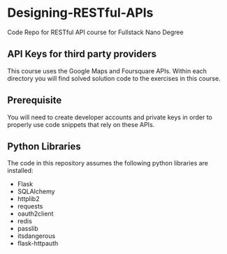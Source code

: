 # Designing-RESTful-APIs
Code Repo for RESTful API course for Fullstack Nano Degree 

## API Keys for third party providers
This course uses the Google Maps and Foursquare APIs. Within each directory you will find solved solution code to the exercises in this course.

## Prerequisite
You will need to create developer accounts and private keys in order to properly use code snippets that rely on these APIs.

## Python Libraries
The code in this repository assumes the following python libraries are installed:
* Flask
* SQLAlchemy
* httplib2
* requests
* oauth2client
* redis
* passlib
* itsdangerous
* flask-httpauth
